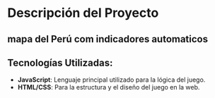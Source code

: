 # Descripción del Proyecto

## mapa del Perú com indicadores automaticos

## Tecnologías Utilizadas:
- **JavaScript**: Lenguaje principal utilizado para la lógica del juego.
- **HTML/CSS**: Para la estructura y el diseño del juego en la web.
